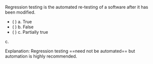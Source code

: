 <panel header="{{ icon_Q_A }} Regression Testing definition: T/F?">
<question>

Regression testing is the automated re-testing of a software after it has been modified.

- ( ) a. True
- ( ) b. False
- ( ) c. Partially true

<div slot="answer">

c. 

Explanation: Regression testing ==need not be automated== but automation is highly recommended.

</div>
</question>
</panel>
